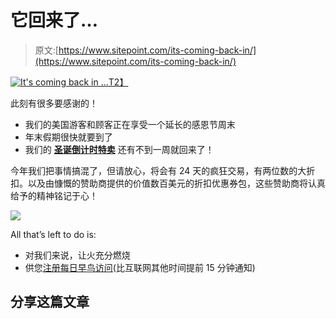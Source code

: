 # 它回来了…

> 原文:[https://www.sitepoint.com/its-coming-back-in/](https://www.sitepoint.com/its-coming-back-in/)

[![It's coming back in ...](../Images/6600f72b4394467b4f9bf104ebcb113b.png)T2】](https://www.sitepoint.com/sale)

此刻有很多要感谢的！

*   我们的美国游客和顾客正在享受一个延长的感恩节周末
*   年末假期很快就要到了
*   我们的 **[圣诞倒计时特卖](https://www.sitepoint.com/sale)** 还有不到一周就回来了！

今年我们把事情搞混了，但请放心，将会有 24 天的疯狂交易，有两位数的大折扣。以及由慷慨的赞助商提供的价值数百美元的折扣优惠券包，这些赞助商将认真给予的精神铭记于心！

![](../Images/94978ab057fd6787ad012e25edc4f1f7.png)

All that’s left to do is:

*   对我们来说，让火充分燃烧
*   供您[注册每日早鸟访问](https://www.sitepoint.com/sale)(比互联网其他时间提前 15 分钟通知)

## 分享这篇文章